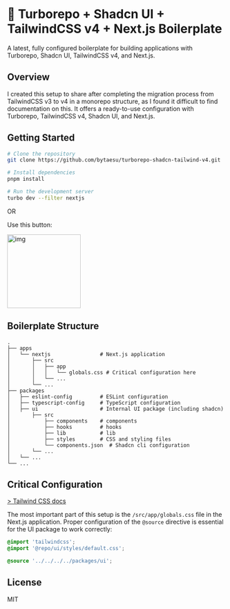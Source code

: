 # 📔 Turborepo + Shadcn UI + TailwindCSS v4 + Next.js Boilerplate

A latest, fully configured boilerplate for building applications with Turborepo, Shadcn UI, TailwindCSS v4, and Next.js.

## Overview

I created this setup to share after completing the migration process from TailwindCSS v3 to v4 in a monorepo structure, as I found it difficult to find documentation on this. It offers a ready-to-use configuration with Turborepo, TailwindCSS v4, Shadcn UI, and Next.js.

## Getting Started

```bash
# Clone the repository
git clone https://github.com/bytaesu/turborepo-shadcn-tailwind-v4.git

# Install dependencies
pnpm install

# Run the development server
turbo dev --filter nextjs
```

OR

Use this button:

[<img width="170" alt="img" src="https://github.com/user-attachments/assets/41c60816-2cd9-4f1f-946d-e29bb6fb15e9" />](https://github.com/new?template_name=turborepo-shadcn-tailwind-v4&template_owner=bytaesu)


## Boilerplate Structure

```
.
├── apps
│   └── nextjs                # Next.js application
│       ├── src
│       │   ├── app
│       │   │   └── globals.css # Critical configuration here
│       │   └── ...
│       └── ...
├── packages
│   ├── eslint-config         # ESLint configuration
│   ├── typescript-config     # TypeScript configuration
│   ├── ui                    # Internal UI package (including shadcn)
│       ├── src
│           ├── components    # components
│           ├── hooks         # hooks
│           ├── lib           # lib
│           ├── styles        # CSS and styling files
│           └── components.json  # Shadcn cli configuration
│       └── ...
│   └── ...
└── ...
```

## Critical Configuration

[> Tailwind CSS docs](https://tailwindcss.com/docs/detecting-classes-in-source-files)

The most important part of this setup is the `/src/app/globals.css` file in the Next.js application. Proper configuration of the `@source` directive is essential for the UI package to work correctly:

```css
@import 'tailwindcss';
@import '@repo/ui/styles/default.css';

@source '../../../../packages/ui';

```

## License

MIT
